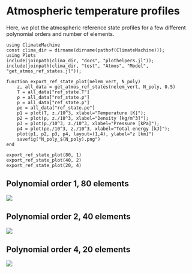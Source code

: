 # Atmospheric temperature profiles

Here, we plot the atmospheric reference state profiles for a few different polynomial orders and number of elements.

```@example
using ClimateMachine
const clima_dir = dirname(dirname(pathof(ClimateMachine)));
using Plots
include(joinpath(clima_dir, "docs", "plothelpers.jl"));
include(joinpath(clima_dir, "test", "Atmos", "Model", "get_atmos_ref_states.jl"));

function export_ref_state_plot(nelem_vert, N_poly)
    z, all_data = get_atmos_ref_states(nelem_vert, N_poly, 0.5)
    T = all_data["ref_state.T"]
    ρ = all_data["ref_state.ρ"]
    p = all_data["ref_state.p"]
    ρe = all_data["ref_state.ρe"]
    p1 = plot(T, z./10^3, xlabel="Temperature [K]");
    p2 = plot(ρ, z./10^3, xlabel="Density [kg/m^3]");
    p3 = plot(p./10^3, z./10^3, xlabel="Pressure [kPa]");
    p4 = plot(ρe./10^3, z./10^3, xlabel="Total energy [kJ]");
    plot(p1, p2, p3, p4, layout=(1,4), ylabel="z [km]")
    savefig("N_poly_$(N_poly).png")
end

export_ref_state_plot(80, 1)
export_ref_state_plot(40, 2)
export_ref_state_plot(20, 4)
```
## Polynomial order 1, 80 elements
![](N_poly_1.png)

## Polynomial order 2, 40 elements
![](N_poly_2.png)

## Polynomial order 4, 20 elements
![](N_poly_4.png)
